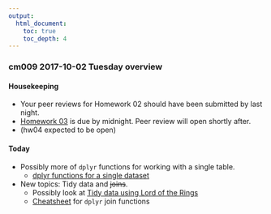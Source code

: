 ```yaml
---
output:
  html_document:
    toc: true
    toc_depth: 4
---
```


### cm009 2017-10-02 Tuesday overview

#### Housekeeping

- Your peer reviews for Homework 02 should have been submitted by last night.
- [Homework 03](hw03_dplyr-and-more-ggplot2.html) is due by midnight. Peer review will open shortly after. 
- (hw04 expected to be open)

#### Today

- Possibly more of `dplyr` functions for working with a single table.
    - [dplyr functions for a single dataset](block010_dplyr-end-single-table.html)
- New topics: Tidy data and ~~joins~~.
    - Possibly look at [Tidy data using Lord of the Rings](https://github.com/jennybc/lotr-tidy)
    - [Cheatsheet](bit001_dplyr-cheatsheet.html) for `dplyr` join functions
